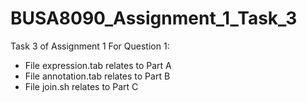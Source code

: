 # BUSA8090_Assignment_1_Task_3
Task 3 of Assignment 1
For Question 1:
- File expression.tab relates to Part A
- File annotation.tab relates to Part B
- File join.sh relates to Part C
